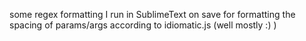 some regex formatting I run in SublimeText on save for formatting the spacing of params/args according to idiomatic.js (well mostly :) )